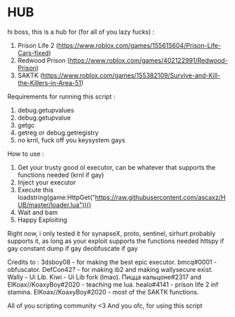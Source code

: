 # HUB
hi boss, this is a hub for (for all of you lazy fucks) :
1. Prison Life 2 (https://www.roblox.com/games/155615604/Prison-Life-Cars-fixed)
2. Redwood Prison (https://www.roblox.com/games/402122991/Redwood-Prison)
3. SAKTK (https://www.roblox.com/games/155382109/Survive-and-Kill-the-Killers-in-Area-51)

Requirements for running this script : 
1. debug.getupvalues
2. debug.getupvalue
3. getgc
4. getreg or debug.getregistry
5. no krnl, fuck off you keysystem gays

How to use :
1. Get your trusty good ol executor, can be whatever that supports the functions needed (krnl if gay)
2. Inject your executor
3. Execute this 
loadstring(game:HttpGet("https://raw.githubusercontent.com/ascaxz/HUB/master/loader.lua"))()
4. Wait and bam
5. Happy Exploiting

Right now, i only tested it for synapseX, proto, sentinel, sirhurt probably supports it, as long as your exploit supports the functions needed
httspy if gay
constant dump if gay
deobfuscate if gay

Credits to :
3dsboy08 - for making the best epic executor.
bmcq#0001 - obfuscator.
DefCon42? - for making ib2 and making wallysecure exist.
Wally - Ui Lib.
Kiwi - Ui Lib fork (lmao).
Пицца кальцоне#2317 and ElKoax//KoaxyBoy#2020 - teaching me lua.
healo#4141 - prison life 2 inf stamina.
ElKoax//KoaxyBoy#2020 - most of the SAKTK functions.

All of you scripting community <3
And you ofc, for using this script

